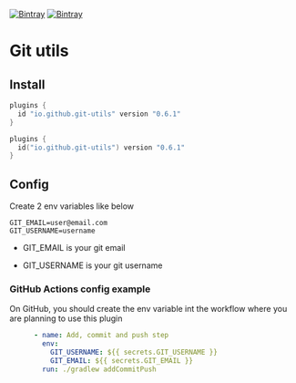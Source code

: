 [![Bintray](https://img.shields.io/bintray/v/ciriti/c-delivery/gitutils-plugin?color=blue&label=Bintray%20Git%20Utils)](https://bintray.com/ciriti/c-delivery/gitutils-plugin)
[![Bintray](https://img.shields.io/bintray/v/ciriti/c-delivery/gitutils-plugin?color=blue&label=Gradle%20Portal%20Git%20Utils)](https://plugins.gradle.org/plugin/io.github.dryrum.git-utils)

# Git utils

## Install

```groovy
plugins {
  id "io.github.git-utils" version "0.6.1"
}
```
```kotlin
plugins {
  id("io.github.git-utils") version "0.6.1"
}
```

## Config

Create 2 env variables like below

```
GIT_EMAIL=user@email.com
GIT_USERNAME=username
```

* GIT_EMAIL is your git email

* GIT_USERNAME is your git username

### GitHub Actions config example

On GitHub, you should create the env variable int the workflow where you are planning to use this plugin

```yaml
      - name: Add, commit and push step
        env:
          GIT_USERNAME: ${{ secrets.GIT_USERNAME }}
          GIT_EMAIL: ${{ secrets.GIT_EMAIL }}
        run: ./gradlew addCommitPush
```